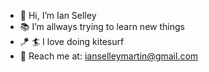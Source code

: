 - 👋  Hi, I’m Ian Selley
- 📚  I’m allways trying to learn new things 
- 🪁 🏄  I love doing kitesurf
- 📧  Reach me at: ianselleymartin@gmail.com 
